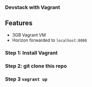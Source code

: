 ### Devstack with Vagrant

## Features

* 3GB Vagrant VM
* Horizon forwarded to `localhost:8080`

### Step 1: Install Vagrant

### Step 2: git clone this repo

### Step 3 `vagrant up`
